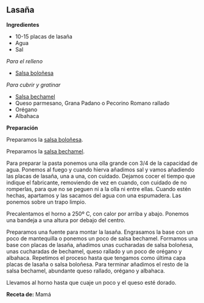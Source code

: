 ## Lasaña

**Ingredientes**

- 10-15 placas de lasaña
- Agua
- Sal

*Para el relleno*

- [Salsa boloñesa](../auxiliares/salsa-bolonesa.md)

*Para cubrir y gratinar*

- [Salsa bechamel](../auxiliares/salsa-bechamel.md)
- Queso parmesano, Grana Padano o Pecorino Romano rallado
- Orégano
- Albahaca

**Preparación**

Preparamos la [salsa boloñesa](../auxiliares/salsa-bolonesa.md).

Preparamos la [salsa bechamel](../auxiliares/salsa-bechamel.md).

Para preparar la pasta ponemos una olla grande con 3/4 de la capacidad de agua. Ponemos al fuego y cuando hierva añadimos sal y vamos añadiendo las placas de lasaña, una a una, con cuidado. Dejamos cocer el tiempo que indique el fabricante, removiendo de vez en cuando, con cuidado de no romperlas, para que no se peguen ni a la olla ni entre ellas. Cuando estén hechas, apartamos y las sacamos del agua con una espumadera. Las ponemos sobre un trapo limpio.

Precalentamos el horno a 250º C, con calor por arriba y abajo. Ponemos una bandeja a una altura por debajo del centro.

Preparamos una fuente para montar la lasaña. Engrasamos la base con un poco de mantequilla o ponemos un poco de salsa bechamel. Formamos una base con placas de lasaña, añadimos unas cucharadas de salsa boloñesa, unas cucharadas de bechamel, queso rallado y un poco de orégano y albahaca. Repetimos el proceso hasta que tengamos como última capa placas de lasaña o salsa boloñesa. Para terminar añadimos el resto de la salsa bechamel, abundante queso rallado, orégano y albahaca.

Llevamos al horno hasta que cuaje un poco y el queso esté dorado.

**Receta de:** Mamá